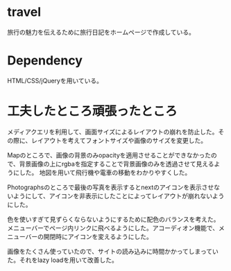 # travel
旅行の魅力を伝えるために旅行日記をホームページで作成している。

# Dependency
HTML/CSS/jQueryを用いている。

# 工夫したところ頑張ったところ
メディアクエリを利用して、画面サイズによるレイアウトの崩れを防止した。その際に、レイアウトを考えてフォントサイズや画像のサイズを変更した。


Mapのところで、画像の背景のみopacityを適用させることができなかったので、背景画像の上にrgbaを指定することで背景画像のみを透過させて見えるようにした。
地図を用いて飛行機や電車の移動をわかりやすくした。


Photographsのところで最後の写真を表示するとnextのアイコンを表示させないようにして、アイコンを非表示にしたことによってレイアウトが崩れないようにした。

色を使いすぎて見ずらくならないようにするために配色のバランスを考えた。
メニューバーでページ内リンクに飛べるようにした。アコーディオン機能で、メニューバーの開閉時にアイコンを変えるようにした。

画像をたくさん使っていたので、サイトの読み込みに時間かかってしまっていた。それをlazy loadを用いて改善した。
